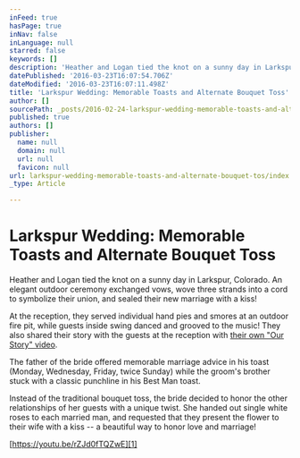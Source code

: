 ```yaml
---
inFeed: true
hasPage: true
inNav: false
inLanguage: null
starred: false
keywords: []
description: 'Heather and Logan tied the knot on a sunny day in Larkspur, Colorado. An elegant outdoor ceremony exchanged vows, wove three strands into a cord to symbolize their union, and sealed their new marriage with a kiss!'
datePublished: '2016-03-23T16:07:54.706Z'
dateModified: '2016-03-23T16:07:11.498Z'
title: 'Larkspur Wedding: Memorable Toasts and Alternate Bouquet Toss'
author: []
sourcePath: _posts/2016-02-24-larkspur-wedding-memorable-toasts-and-alternate-bouquet-tos.md
published: true
authors: []
publisher:
  name: null
  domain: null
  url: null
  favicon: null
url: larkspur-wedding-memorable-toasts-and-alternate-bouquet-tos/index.html
_type: Article

---
```

# Larkspur Wedding: Memorable Toasts and Alternate Bouquet Toss

Heather and Logan tied the knot on a sunny day in Larkspur, Colorado. An elegant outdoor ceremony exchanged vows, wove three strands into a cord to symbolize their union, and sealed their new marriage with a kiss!

At the reception, they served individual hand pies and smores at an outdoor fire pit, while guests inside swing danced and grooved to the music! They also shared their story with the guests at the reception with [their own "Our Story" video][0].

The father of the bride offered memorable marriage advice in his toast (Monday, Wednesday, Friday, twice Sunday) while the groom's brother stuck with a classic punchline in his Best Man toast.

Instead of the traditional bouquet toss, the bride decided to honor the other relationships of her guests with a unique twist. She handed out single white roses to each married man, and requested that they present the flower to their wife with a kiss -- a beautiful way to honor love and marriage!

[https://youtu.be/rZJd0fTQZwE][1]

[0]: http://7200ftproductions.com/sharing-a-love-story-heather-logan "Sharing a Love Story: Heather & Logan"
[1]: https://youtu.be/rZJd0fTQZwE "Share link"